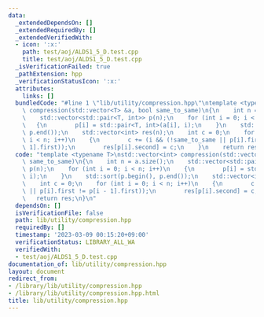 ```yaml
---
data:
  _extendedDependsOn: []
  _extendedRequiredBy: []
  _extendedVerifiedWith:
  - icon: ':x:'
    path: test/aoj/ALDS1_5_D.test.cpp
    title: test/aoj/ALDS1_5_D.test.cpp
  _isVerificationFailed: true
  _pathExtension: hpp
  _verificationStatusIcon: ':x:'
  attributes:
    links: []
  bundledCode: "#line 1 \"lib/utility/compression.hpp\"\ntemplate <typename T>\nstd::vector<int>\
    \ compression(std::vector<T> &a, bool same_to_same)\n{\n    int n = a.size();\n\
    \    std::vector<std::pair<T, int>> p(n);\n    for (int i = 0; i < n; i++)\n \
    \   {\n        p[i] = std::pair<T, int>(a[i], i);\n    }\n    std::sort(p.begin(),\
    \ p.end());\n    std::vector<int> res(n);\n    int c = 0;\n    for (int i = 0;\
    \ i < n; i++)\n    {\n        c += (i && (!same_to_same || p[i].first != p[i -\
    \ 1].first));\n        res[p[i].second] = c;\n    }\n    return res;\n}\n"
  code: "template <typename T>\nstd::vector<int> compression(std::vector<T> &a, bool\
    \ same_to_same)\n{\n    int n = a.size();\n    std::vector<std::pair<T, int>>\
    \ p(n);\n    for (int i = 0; i < n; i++)\n    {\n        p[i] = std::pair<T, int>(a[i],\
    \ i);\n    }\n    std::sort(p.begin(), p.end());\n    std::vector<int> res(n);\n\
    \    int c = 0;\n    for (int i = 0; i < n; i++)\n    {\n        c += (i && (!same_to_same\
    \ || p[i].first != p[i - 1].first));\n        res[p[i].second] = c;\n    }\n \
    \   return res;\n}\n"
  dependsOn: []
  isVerificationFile: false
  path: lib/utility/compression.hpp
  requiredBy: []
  timestamp: '2023-03-09 00:15:20+09:00'
  verificationStatus: LIBRARY_ALL_WA
  verifiedWith:
  - test/aoj/ALDS1_5_D.test.cpp
documentation_of: lib/utility/compression.hpp
layout: document
redirect_from:
- /library/lib/utility/compression.hpp
- /library/lib/utility/compression.hpp.html
title: lib/utility/compression.hpp
---
```

